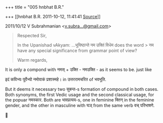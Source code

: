 +++
title = "005 hnbhat B.R."

+++
[[hnbhat B.R.	2011-10-12, 11:41:41 [Source](https://groups.google.com/g/bvparishat/c/UC26MXApsE4)]]



  
  

2011/10/12 V Subrahmanian \<[v.subra...@gmail.com]()\>

  

> Respected Sir,  
>   
> In the Upanishad vAkyam: ...भूयिष्ठान्ते नम उक्तिं विधेम does the word > नम have any special significance from grammar point of view?  
>   
> Warm regards,  

  

It is only a compond with नमस् + उक्ति - नमउक्ति - as it seems to be. just like

  

इदं कविभ्यः पूर्वेभ्यो नमोवाकं प्रशास्महे। in उत्तररामचरित of भवभूति.

  

But it deems it necessary two सुबन्त-s formation of compound in both cases. Both synonyms, the first Vedic usage and the second classical usage, for the popuar नमस्कार. Both are भावप्रत्यय-s, one in feminine क्तिन् in the feminine gender, and the other in masculine with घञ् from the same verb वच् परिभाषणे.





